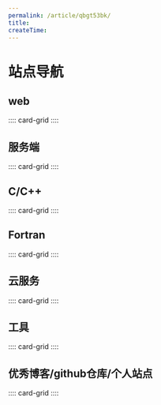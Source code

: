 ```yaml
---
permalink: /article/qbgt53bk/
title:
createTime: 
---
```


<h1><Icon name="iconoir:internet" color="#5086a1"/>站点导航</h1>

## web

:::: card-grid
<LinkCard 
title="mdn"
icon="logos:mdn"
href="https://developer.mozilla.org/zh-CN/"
/>
<LinkCard 
title="Vue2"
icon="simple-icons:vuedotjs"
href="https://v2.cn.vuejs.org/"
/>
<LinkCard 
title="Vue3"
icon="logos:vue"
href="https://cn.vuejs.org/"
/>
<LinkCard
title="vuePress"
icon="logos:vue"
href="https://vuepress.vuejs.org/zh/"
/>
<LinkCard 
title="vuePress-theme-plume"
icon="https://theme-plume.vuejs.press/plume.png"
href="https://theme-plume.vuejs.press"
/>
<LinkCard
title="iconfify"
icon="fluent:circle-edit-20-regular"
href="https://icon-sets.iconify.design/"
/>
<LinkCard
title="iconfont"
icon="hugeicons:clothes"
href="https://www.iconfont.cn/"
/>
<LinkCard
title="React"
icon="logos:react"
href="https://zh-hans.react.dev/"
/>
<LinkCard
title="Electron"
icon="logos:electron"
href="https://www.electronjs.org/zh/"
/>
::::

## 服务端
:::: card-grid
<LinkCard
title="node"
icon="logos:nodejs-icon"
href="https://nodejs.org/zh-cn"
/>
<LinkCard
title="npm"
icon="devicon:npm"
href="https://www.npmjs.com/"
/>
<LinkCard
title="express"
icon="devicon:express"
href="https://expressjs.com/"
/>
<LinkCard
title="axios"
icon="simple-icons:axios"
href="https://www.axios-http.cn/"
/>
::::

## C/C++
:::: card-grid
<LinkCard
title="cppreference"
icon="devicon:cplusplus"
href="https://zh.cppreference.com/w/%E9%A6%96%E9%A1%B5"
/>
::::

## Fortran
:::: card-grid
<LinkCard
title="Fcode"
icon="simple-icons:fortran"
href="http://fcode.cn/"
/>
<LinkCard
title="Fortran"
icon="logos:fortran"
href="https://fortran-lang.org/zh_CN/index"
/>
::::

## 云服务
:::: card-grid
<LinkCard
title="Vultr"
href="https://www.vultr.com/"
/>
<LinkCard
title="阿里云"
href="https://www.aliyun.com/"
/>
<LinkCard
title="万网域名"
href="https://wanwang.aliyun.com/"
/>
::::

## 工具
:::: card-grid
<LinkCard
title="latexlive"
icon="file-icons:latex"
href="https://www.latexlive.com/home"
description="LaTeX在线公式编辑器"
/>
<LinkCard
title="deepseek"
href="https://www.deepseek.com/"
description="AI问答"
/>
<LinkCard
title="语鲸"
href="https://lingowhale.com/home"
description="AI文章分析总结"
/>
<LinkCard
title="VIA"
href="https://www.caniusevia.com/"
description="查看和配置键盘键位布局"
/>
<LinkCard
title="VS Code Themes"
href="https://vscodethemes.com/"
description="vscode主题插件在线预览"
/>
::::

## 优秀博客/github仓库/个人站点
:::: card-grid
<LinkCard
title="爱编程的大丙"
icon="la:blog"
href="https://subingwen.cn/"
description="C/C++，Qt，go相关技术栈"
/>
<LinkCard
title="awesome-cpp"
icon="codicon:github"
href="https://github.com/fffaraz/awesome-cpp"
description="C/C++资源集合"
/>
<LinkCard
title="Road To Coding"
icon="dashicons:admin-site-alt3"
href="https://r2coding.com"
description="致力于分享自学编程的资源"
/>
<LinkCard
title="写代码的海怪"
icon="codicon:github"
href="https://github.com/haixiangyan"
description="优秀前端开发者的github主页"
/>
<LinkCard
title="阮一峰的网络日志"
icon="la:blog"
href="https://www.ruanyifeng.com/"
description="大佬的闲谈见闻"
/>
::::
